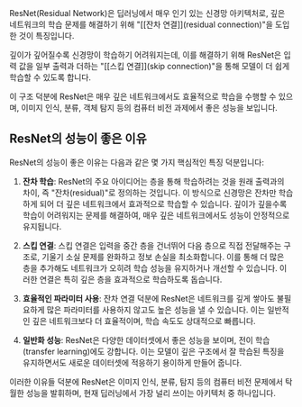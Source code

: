 ResNet(Residual Network)은 딥러닝에서 매우 인기 있는 신경망 아키텍처로, 깊은 네트워크의 학습 문제를 해결하기 위해 "[[잔차 연결]](residual connection)"을 도입한 것이 특징입니다. 

깊이가 깊어질수록 신경망이 학습하기 어려워지는데, 이를 해결하기 위해 ResNet은 입력 값을 일부 출력과 더하는 "[[스킵 연결]](skip connection)"을 통해 모델이 더 쉽게 학습할 수 있도록 합니다. 

이 구조 덕분에 ResNet은 매우 깊은 네트워크에서도 효율적으로 학습을 수행할 수 있으며, 이미지 인식, 분류, 객체 탐지 등의 컴퓨터 비전 과제에서 좋은 성능을 보입니다.

## ResNet의 성능이 좋은 이유
ResNet의 성능이 좋은 이유는 다음과 같은 몇 가지 핵심적인 특징 덕분입니다:

1. **잔차 학습**: ResNet의 주요 아이디어는 층을 통해 학습하려는 것을 원래 출력과의 차이, 즉 "잔차(residual)"로 정의하는 것입니다. 이 방식으로 신경망은 잔차만 학습하게 되어 더 깊은 네트워크에서 효과적으로 학습할 수 있습니다. 깊이가 깊을수록 학습이 어려워지는 문제를 해결하여, 매우 깊은 네트워크에서도 성능이 안정적으로 유지됩니다.

2. **스킵 연결**: 스킵 연결은 입력을 중간 층을 건너뛰어 다음 층으로 직접 전달해주는 구조로, 기울기 소실 문제를 완화하고 정보 손실을 최소화합니다. 이를 통해 더 많은 층을 추가해도 네트워크가 오히려 학습 성능을 유지하거나 개선할 수 있습니다. 이러한 연결은 특히 깊은 층을 효과적으로 학습하도록 돕습니다.

3. **효율적인 파라미터 사용**: 잔차 연결 덕분에 ResNet은 네트워크를 깊게 쌓아도 불필요하게 많은 파라미터를 사용하지 않고도 높은 성능을 낼 수 있습니다. 이는 일반적인 깊은 네트워크보다 더 효율적이며, 학습 속도도 상대적으로 빠릅니다.

4. **일반화 성능**: ResNet은 다양한 데이터셋에서 좋은 성능을 보이며, 전이 학습(transfer learning)에도 강합니다. 이는 모델이 깊은 구조에서 잘 학습된 특징을 유지하면서도 새로운 데이터셋에 적응하기 용이하게 만들어 줍니다.

이러한 이유들 덕분에 ResNet은 이미지 인식, 분류, 탐지 등의 컴퓨터 비전 문제에서 탁월한 성능을 발휘하며, 현재 딥러닝에서 가장 널리 쓰이는 아키텍처 중 하나입니다.